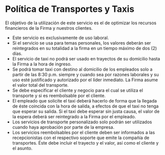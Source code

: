 # Política de Transportes y Taxis

El objetivo de la utilización de este servicio es el de optimizar los recursos financieros de la Firma y nuestros clientes.

- Este servicio es exclusivamente de uso laboral.
- Si el servicio se usa para temas personales, los valores deberán ser reintegrados en su totalidad a la firma en un tiempo máximo de dos (2) días.
- El servicio de taxi no podrá ser usado en trayectos de su domicilio hasta la Firma a la hora de ingreso.
- Se podrá tomar taxi con destino al domicilio de los empleados solo a partir de las 8:30 p.m. siempre y cuando sea por razones laborales y su uso esté justificado y autorizado por el líder inmediato. La Firma asume el valor total del transporte.
- Se debe especificar el cliente y negocio para el cual se utiliza el transporte y si es reembolsable por el cliente.
- El empleado que solicite el taxi deberá hacerlo de forma que la llegada de éste coincida con la hora de salida, a efectos de que el taxi no tenga que esperar su salida. Si el taxi debe esperar sin justa causa, el valor de la espera deberá ser reintegrado a la Firma por el empleado.
- Los servicios de transporte personalizado solo podrán ser utilizados cuando haya aprobación por parte de la empresa.
- Los servicios reembolsables por el cliente deben ser informados a las recepcionistas con el respectivo soporte que emite la compañía de transportes. Éste debe incluir el trayecto y el valor, así como el cliente y el asunto.